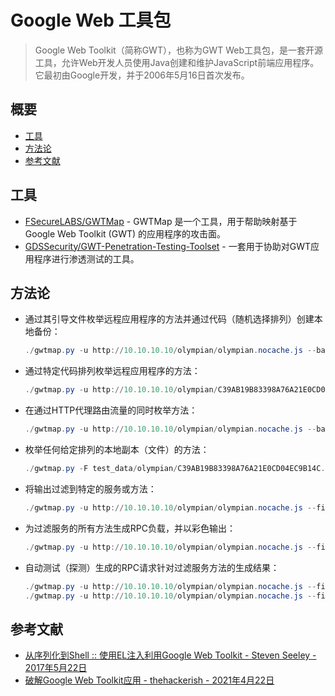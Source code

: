 # Google Web 工具包

> Google Web Toolkit（简称GWT），也称为GWT Web工具包，是一套开源工具，允许Web开发人员使用Java创建和维护JavaScript前端应用程序。它最初由Google开发，并于2006年5月16日首次发布。

## 概要

* [工具](#工具)
* [方法论](#方法论)
* [参考文献](#参考文献)

## 工具

* [FSecureLABS/GWTMap](https://github.com/FSecureLABS/GWTMap) - GWTMap 是一个工具，用于帮助映射基于 Google Web Toolkit (GWT) 的应用程序的攻击面。
* [GDSSecurity/GWT-Penetration-Testing-Toolset](https://github.com/GDSSecurity/GWT-Penetration-Testing-Toolset) - 一套用于协助对GWT应用程序进行渗透测试的工具。

## 方法论

* 通过其引导文件枚举远程应用程序的方法并通过代码（随机选择排列）创建本地备份：

    ```ps1
    ./gwtmap.py -u http://10.10.10.10/olympian/olympian.nocache.js --backup
    ```

* 通过特定代码排列枚举远程应用程序的方法：

    ```ps1
    ./gwtmap.py -u http://10.10.10.10/olympian/C39AB19B83398A76A21E0CD04EC9B14C.cache.js
    ```

* 在通过HTTP代理路由流量的同时枚举方法：

    ```ps1
    ./gwtmap.py -u http://10.10.10.10/olympian/olympian.nocache.js --backup -p http://127.0.0.1:8080
    ```

* 枚举任何给定排列的本地副本（文件）的方法：

    ```ps1
    ./gwtmap.py -F test_data/olympian/C39AB19B83398A76A21E0CD04EC9B14C.cache.js
    ```

* 将输出过滤到特定的服务或方法：

    ```ps1
    ./gwtmap.py -u http://10.10.10.10/olympian/olympian.nocache.js --filter AuthenticationService.login
    ```

* 为过滤服务的所有方法生成RPC负载，并以彩色输出：

    ```ps1
    ./gwtmap.py -u http://10.10.10.10/olympian/olympian.nocache.js --filter AuthenticationService --rpc --color
    ```

* 自动测试（探测）生成的RPC请求针对过滤服务方法的生成结果：

    ```ps1
    ./gwtmap.py -u http://10.10.10.10/olympian/olympian.nocache.js --filter AuthenticationService.login --rpc --probe
    ./gwtmap.py -u http://10.10.10.10/olympian/olympian.nocache.js --filter TestService.testDetails --rpc --probe
    ```

## 参考文献

* [从序列化到Shell :: 使用EL注入利用Google Web Toolkit - Steven Seeley - 2017年5月22日](https://srcincite.io/blog/2017/05/22/from-serialized-to-shell-auditing-google-web-toolkit-with-el-injection.html)
* [破解Google Web Toolkit应用 - thehackerish - 2021年4月22日](https://thehackerish.com/hacking-a-google-web-toolkit-application/)